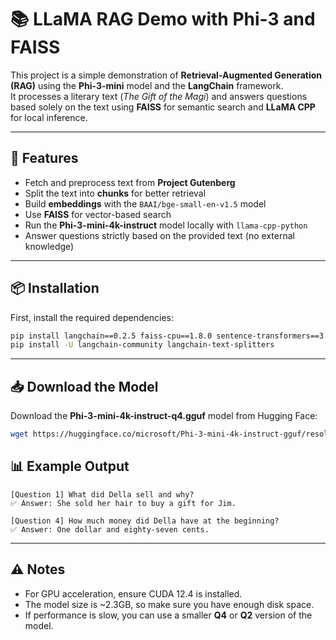 # 📚 LLaMA RAG Demo with Phi-3 and FAISS

This project is a simple demonstration of **Retrieval-Augmented Generation (RAG)** using the **Phi-3-mini** model and the **LangChain** framework.  
It processes a literary text (*The Gift of the Magi*) and answers questions based solely on the text using **FAISS** for semantic search and **LLaMA CPP** for local inference.

---

## 🚀 Features
- Fetch and preprocess text from **Project Gutenberg**
- Split the text into **chunks** for better retrieval
- Build **embeddings** with the `BAAI/bge-small-en-v1.5` model
- Use **FAISS** for vector-based search
- Run the **Phi-3-mini-4k-instruct** model locally with `llama-cpp-python`
- Answer questions strictly based on the provided text (no external knowledge)

---

## 📦 Installation
First, install the required dependencies:

```bash
pip install langchain==0.2.5 faiss-cpu==1.8.0 sentence-transformers==3.0.1 clean-text[emoji] nltk llama-cpp-python==0.2.78 --extra-index-url https://abetlen.github.io/llama-cpp-python/whl/cu124
pip install -U langchain-community langchain-text-splitters
```

---

## 📥 Download the Model
Download the **Phi-3-mini-4k-instruct-q4.gguf** model from Hugging Face:

```bash
wget https://huggingface.co/microsoft/Phi-3-mini-4k-instruct-gguf/resolve/main/Phi-3-mini-4k-instruct-q4.gguf
```

## 📊 Example Output
```
[Question 1] What did Della sell and why?
✅ Answer: She sold her hair to buy a gift for Jim.

[Question 4] How much money did Della have at the beginning?
✅ Answer: One dollar and eighty-seven cents.
```

---

## ⚠️ Notes
- For GPU acceleration, ensure CUDA 12.4 is installed.
- The model size is ~2.3GB, so make sure you have enough disk space.
- If performance is slow, you can use a smaller **Q4** or **Q2** version of the model.

